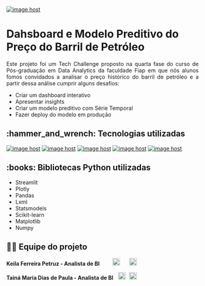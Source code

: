 <a href="https://imgbox.com/k7FeykFR" target="_blank"><img src="https://thumbs2.imgbox.com/38/3f/k7FeykFR_t.png" alt="image host"/></a>
<h1>Dahsboard e Modelo Preditivo do Preço do Barril de Petróleo</h1>

<p style="text-align: justify;">Este projeto foi um Tech Challenge proposto na quarta fase do curso de Pós-graduação em Data Analytics da faculdade Fiap em que nós alunos fomos convidados a analisar o preço histórico do barril de petróleo e a partir dessa análise cumprir alguns desafios:</p>

<ul>
  <li> Criar um dashboard interativo</li>
   <li> Apresentar insights</li>
   <li> Criar um modelo preditivo com Série Temporal</li>
   <li> Fazer deploy do modelo em produção</li>
</ul>

<h2> :hammer_and_wrench: Tecnologias utilizadas</h2>
<a href="https://imgbox.com/zPWZoqf8" target="_blank"><img src="https://thumbs2.imgbox.com/7a/64/zPWZoqf8_t.png" alt="image host"/></a>
<a href="https://imgbox.com/I7ADNVgD" target="_blank"><img src="https://thumbs2.imgbox.com/ee/16/I7ADNVgD_t.png" alt="image host"/></a>
<a href="https://imgbox.com/nRi9wGf8" target="_blank"><img src="https://thumbs2.imgbox.com/1b/24/nRi9wGf8_t.png" alt="image host"/></a>
<a href="https://imgbox.com/YOjgt7zl" target="_blank"><img src="https://thumbs2.imgbox.com/cb/90/YOjgt7zl_t.png" alt="image host"/></a> 
<a href="https://imgbox.com/2mF1oLMP" target="_blank"><img src="https://thumbs2.imgbox.com/f9/a1/2mF1oLMP_t.png" alt="image host"/></a>

<h2> :books: Bibliotecas Python utilizadas</h2>
<ul>
  <li>Streamlit</li>
   <li>Plotly</li>
   <li>Pandas</li>
   <li>Lxml</li>
  <li>Statsmodels</li>
  <li>Scikit-learn</li>
    <li>Matplotlib</li>
  <li>Numpy</li>
</ul>

<h2>👩‍🎓 Equipe do projeto</h2>
<p> <strong> Keila Ferreira Petruz - Analista de BI   </strong> <a href="https://www.linkedin.com/in/keila-ferreira-petruz/" target="_blank"  style="margin: 0px 20px 0px 30px;"><img src="https://cdn-icons-png.flaticon.com/512/174/174857.png" alt="LinkedIn" width="20" height="20"></a> <a href="https://github.com/kfpetruz" target="_blank"><img src="https://cdn-icons-png.flaticon.com/512/25/25231.png" alt="GitHub" width="20" height="20"></a> </p>
<p><strong> Tainá Maria Dias de Paula - Analista de BI   </strong> <a href="https://www.linkedin.com/in/tainamdpaula/" target="_blank"  style="margin: 0px 5px 0px 10px;"><img src="https://cdn-icons-png.flaticon.com/512/174/174857.png" alt="LinkedIn" width="20" height="20"></a> <a href="https://github.com/tainamaria" target="_blank"><img src="https://cdn-icons-png.flaticon.com/512/25/25231.png" alt="GitHub" width="20" height="20"></a></p>


